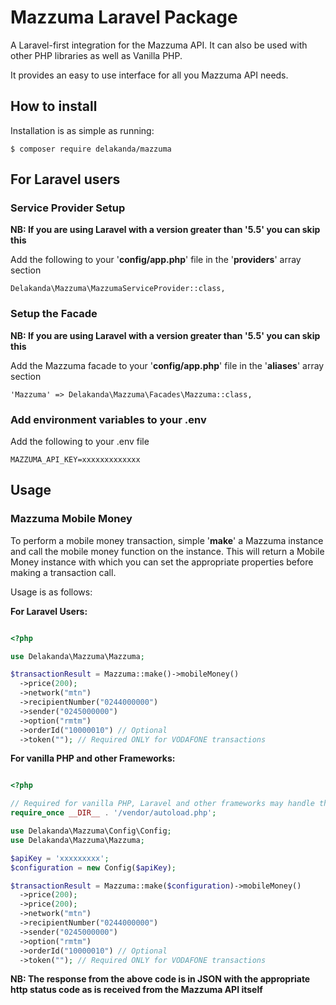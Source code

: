 # Mazzuma Laravel Package
A Laravel-first integration for the Mazzuma API. It can also be used with other PHP libraries as well as Vanilla PHP.

It provides an easy to use interface for all you Mazzuma API needs.

## How to install
Installation is as simple as running:

```
$ composer require delakanda/mazzuma
```

## For Laravel users

### Service Provider Setup
**NB: If you are using Laravel with a version greater than '5.5' you can skip this**

Add the following to your '**config/app.php**' file in the '**providers**' array section

```
Delakanda\Mazzuma\MazzumaServiceProvider::class,
```

### Setup the Facade
**NB: If you are using Laravel with a version greater than '5.5' you can skip this**

Add the Mazzuma facade to your '**config/app.php**' file in the '**aliases**' array section

```
'Mazzuma' => Delakanda\Mazzuma\Facades\Mazzuma::class,
```

### Add environment variables to your .env
Add the following to your .env file

```
MAZZUMA_API_KEY=xxxxxxxxxxxxx
```

## Usage

### Mazzuma Mobile Money
To perform a mobile money transaction, simple '**make**' a Mazzuma instance and call the mobile money function on the instance. This will return a Mobile Money instance with which you can set the appropriate properties before making a transaction call.

Usage is as follows:


**For Laravel Users:**

```php

<?php

use Delakanda\Mazzuma\Mazzuma;

$transactionResult = Mazzuma::make()->mobileMoney()
  ->price(200);
  ->network("mtn")
  ->recipientNumber("0244000000")
  ->sender("0245000000")
  ->option("rmtm")
  ->orderId("10000010") // Optional 
  ->token(""); // Required ONLY for VODAFONE transactions

```

**For vanilla PHP and other Frameworks:**

```php

<?php

// Required for vanilla PHP, Laravel and other frameworks may handle this already
require_once __DIR__ . '/vendor/autoload.php';

use Delakanda\Mazzuma\Config\Config;
use Delakanda\Mazzuma\Mazzuma;

$apiKey = 'xxxxxxxxx';
$configuration = new Config($apiKey);

$transactionResult = Mazzuma::make($configuration)->mobileMoney()
  ->price(200);
  ->price(200);
  ->network("mtn")
  ->recipientNumber("0244000000")
  ->sender("0245000000")
  ->option("rmtm")
  ->orderId("10000010") // Optional 
  ->token(""); // Required ONLY for VODAFONE transactions

```

**NB: The response from the above code is in JSON with the appropriate http status code as is received from the Mazzuma API itself**